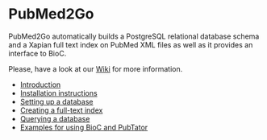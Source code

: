 PubMed2Go
=========

PubMed2Go automatically builds a PostgreSQL relational database schema and a Xapian full text index on PubMed XML files as well as it provides an interface to BioC.

Please, have a look at our [Wiki](https://github.com/KerstenDoering/PubMed2Go/wiki) for more information.

* [Introduction](https://github.com/KerstenDoering/PubMed2Go/wiki#introduction)
* [Installation instructions](https://github.com/KerstenDoering/PubMed2Go/wiki#installation)
* [Setting up a database](https://github.com/KerstenDoering/PubMed2Go/wiki#build-up-a-relational-database-in-postgresql)
* [Creating a full-text index](https://github.com/KerstenDoering/PubMed2Go/wiki#build-up-a-full-text-index-with-xapian-and-search-it)
* [Querying a database](https://github.com/KerstenDoering/PubMed2Go/wiki#examples-for-connecting-full-text-search-and-selection-of-data-from-postgresql)
* [Examples for using BioC and PubTator](https://github.com/KerstenDoering/PubMed2Go/wiki#examples-for-using-bioc-and-pubtator)
